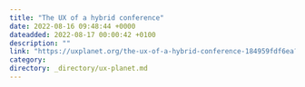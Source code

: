 ```yaml
---
title: "The UX of a hybrid conference"
date: 2022-08-16 09:48:44 +0000
dateadded: 2022-08-17 00:00:42 +0100
description: ""
link: "https://uxplanet.org/the-ux-of-a-hybrid-conference-184959fdf6ea?source=rss----819cc2aaeee0---4"
category:
directory: _directory/ux-planet.md
---
```

